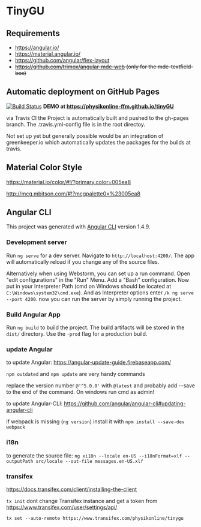 # TinyGU

## Requirements
- https://angular.io/
- https://material.angular.io/
- https://github.com/angular/flex-layout
- ~~https://github.com/trimox/angular-mdc-web (only for the mdc-textfield-box)~~

## Automatic deployment on GitHub Pages

[![Build Status](https://travis-ci.org/PhysikOnline-FFM/tinyGU.svg)](https://travis-ci.org/PhysikOnline-FFM/tinyGU)
**DEMO at
https://physikonline-ffm.github.io/tinyGU**

via Travis CI the Project is automatically built and pushed to the gh-pages branch. The .travis.yml-config file is in the root directoy.

Not set up yet but generally possible would be an integration of greenkeeper.io which automatically updates the packages for the builds at travis.

## Material Color Style

https://material.io/color/#!/?primary.color=005ea8

http://mcg.mbitson.com/#!?mcgpalette0=%23005ea8

## Angular CLI

This project was generated with [Angular CLI](https://github.com/angular/angular-cli) version 1.4.9.

### Development server

Run `ng serve` for a dev server. Navigate to `http://localhost:4200/`. The app will automatically reload if you change any of the source files.

Alternatively when using Webstorm, you can set up a run command. Open "edit configurations" in the "Run" Menu. Add a "Bash" configuration. Now put in your Interpreter Path (cmd on Windows should be located at `C:\Windows\system32\cmd.exe`). And as Interpreter options enter `/k ng serve --port 4200`. now you can run the server by simply running the project.

### Build Angular App

Run `ng build` to build the project. The build artifacts will be stored in the `dist/` directory. Use the `-prod` flag for a production build.

### update Angular
to update Angular: https://angular-update-guide.firebaseapp.com/

`npm outdated` and `npm update` are very handy commands  

replace the version number `@'^5.0.0'` with `@latest` and probably add --save to the end of the command.
On windows run cmd as admin!

to update Angular-CLI: https://github.com/angular/angular-cli#updating-angular-cli

if webpack is missing (`ng version`) install it with `npm install --save-dev webpack` 

### i18n

to generate the source file:
`ng xi18n --locale en-US --i18nFormat=xlf --outputPath src/locale --out-file messages.en-US.xlf` 

### transifex

https://docs.transifex.com/client/installing-the-client

`tx init`
dont change Transifex instance and get a token from https://www.transifex.com/user/settings/api/ 

`tx set --auto-remote https://www.transifex.com/physikonline/tinygu`
